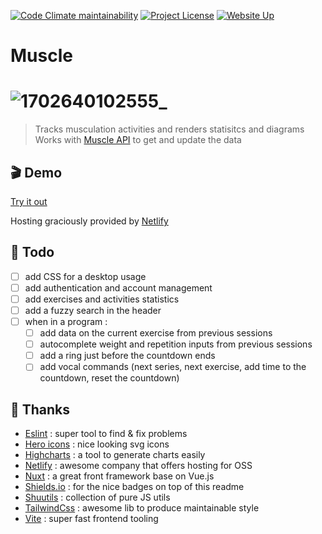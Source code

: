 [![Code Climate maintainability](https://img.shields.io/codeclimate/maintainability/babforlife/muscle)](https://codeclimate.com/github/babforlife/muscle)
[![Project License](https://img.shields.io/github/license/babforlife/muscle.svg?color=informational)](https://github.com/babforlife/muscle/blob/master/LICENSE)
[![Website Up](https://img.shields.io/website?url=https%3A%2F%2Fmuscle-webapp.netlify.app)](https://muscle-website.netlify.app)
# Muscle
# ![1702640102555_](https://github.com/babforlife/muscle-api/assets/55501953/ad0fa98a-d304-4b6d-98d5-259c5b672426)
> Tracks musculation activities and renders statisitcs and diagrams
> Works with [Muscle API](https://github.com/babforlife/muscle-api) to get and update the data

## 🎬 Demo

[Try it out](https://muscle-webapp.netlify.app)

Hosting graciously provided by [Netlify](https://www.netlify.com)

## 📝 Todo
- [ ] add CSS for a desktop usage
- [ ] add authentication and account management
- [ ] add exercises and activities statistics
- [ ] add a fuzzy search in the header
- [ ] when in a program :
  - [ ] add data on the current exercise from previous sessions
  - [ ] autocomplete weight and repetition inputs from previous sessions
  - [ ] add a ring just before the countdown ends
  - [ ] add vocal commands (next series, next exercise, add time to the countdown, reset the countdown)

## 🙏 Thanks

- [Eslint](https://github.com/eslint/eslint) : super tool to find & fix problems
- [Hero icons](https://github.com/tailwindlabs/heroicons) : nice looking svg icons
- [Highcharts](https://github.com/highcharts/highcharts) : a tool to generate charts easily
- [Netlify](https://www.netlify.com/) : awesome company that offers hosting for OSS
- [Nuxt](https://github.com/nuxt/nuxt) : a great front framework base on Vue.js
- [Shields.io](https://shields.io) : for the nice badges on top of this readme
- [Shuutils](https://github.com/Shuunen/shuutils) : collection of pure JS utils
- [TailwindCss](https://github.com/tailwindlabs/tailwindcss) : awesome lib to produce maintainable style
- [Vite](https://github.com/vitejs/vite) : super fast frontend tooling
